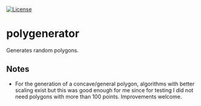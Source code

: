 [![License](https://img.shields.io/badge/license-%20MIT-blue.svg)](LICENSE)


# polygenerator

Generates random polygons.


## Notes

- For the generation of a concave/general polygon, algorithms with better
  scaling exist but this was good enough for me since for testing I did not
  need polygons with more than 100 points. Improvements welcome.

